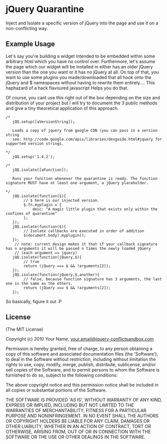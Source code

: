 # jQuery Quarantine

Inject and Isolate a specific version of jQuery into the page and use it on a non-conflicting way.

## Example Usage

Let's say you're building a widget intended to be embedded within some arbitrary html which you have no control over. 
Furthermore, let's assume the page which our widget will be installed in either has an older jQuery version than the one 
you want or it has no jQuery at all. On top of that, you want to use some plugins you made/downloaded that all hook onto
the jQuery and $ namespaces without having to rewrite them entirely.... This haphazard of a hack flavoured javascript 
Helps you do that.

Of course, you cant use this right out of the box depending on the size and distribution of your project but I will try to document 
the 3 public methods and give a tiny theoretical application of this approach.

    /*
       jQQ.setup([aVersionString]); 

       Loads a copy of jquery from google CDN (you can pass in a version string 
	   see: http://code.google.com/apis/libraries/devguide.html#jquery for supported version strings.

    */
       jQQ.setup('1.4.2');

    /*
       jQQ.isolate([aFunction]); 
	   
	   Runs your function whenever the quarantine is ready. The function signature MUST have at least one argument, a jQuery placeholder.  
	   	
    */
       jQQ.isolate(function($){
			// $ here is our injected version.
			$.fn.myplugin = {
				desc: "A magic little plugin that exists only within the confines of quarantine"
			};
       });
       jQQ.isolate(function($){
			// Isolate callbacks are executed in order of addition
			$(document.body).myplugin();
       });
		// note: current design makes it that if your callback signature has n arguments it will be passed n times the newly loaded jQuery 
		// (each argument == jquery)
       jQQ.isolate(function(jQuery,$){
			// true	
			return (jQuery === $ && !arguments[2]); 
       });
       jQQ.isolate(function(jQuery,$,another){
            // false, because function signature has 3 arguments, the last one is the same as the others.	
			return (jQuery === $ && !arguments[2]);
       });


So basically, figure it out :P

## License 

(The MIT License)

Copyright (c) 2010 Your Name, your.email@jquery-conflictsandbox.com

Permission is hereby granted, free of charge, to any person obtaining
a copy of this software and associated documentation files (the
'Software'), to deal in the Software without restriction, including
without limitation the rights to use, copy, modify, merge, publish,
distribute, sublicense, and/or sell copies of the Software, and to
permit persons to whom the Software is furnished to do so, subject to
the following conditions:

The above copyright notice and this permission notice shall be
included in all copies or substantial portions of the Software.

THE SOFTWARE IS PROVIDED 'AS IS', WITHOUT WARRANTY OF ANY KIND,
EXPRESS OR IMPLIED, INCLUDING BUT NOT LIMITED TO THE WARRANTIES OF
MERCHANTABILITY, FITNESS FOR A PARTICULAR PURPOSE AND NONINFRINGEMENT.
IN NO EVENT SHALL THE AUTHORS OR COPYRIGHT HOLDERS BE LIABLE FOR ANY
CLAIM, DAMAGES OR OTHER LIABILITY, WHETHER IN AN ACTION OF CONTRACT,
TORT OR OTHERWISE, ARISING FROM, OUT OF OR IN CONNECTION WITH THE
SOFTWARE OR THE USE OR OTHER DEALINGS IN THE SOFTWARE.